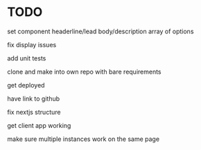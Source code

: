 # TODO

set component headerline/lead body/description array of options

fix display issues

add unit tests

clone and make into own repo with bare requirements

get deployed

have link to github

fix nextjs structure

get client app working

make sure multiple instances work on the same page
